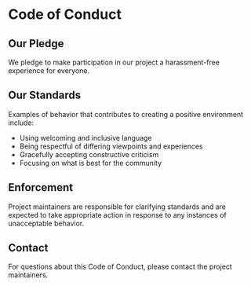 # Code of Conduct

## Our Pledge

We pledge to make participation in our project a harassment-free experience for everyone.

## Our Standards

Examples of behavior that contributes to creating a positive environment include:
- Using welcoming and inclusive language
- Being respectful of differing viewpoints and experiences
- Gracefully accepting constructive criticism
- Focusing on what is best for the community

## Enforcement

Project maintainers are responsible for clarifying standards and are expected to take appropriate action in response to any instances of unacceptable behavior.

## Contact

For questions about this Code of Conduct, please contact the project maintainers.
